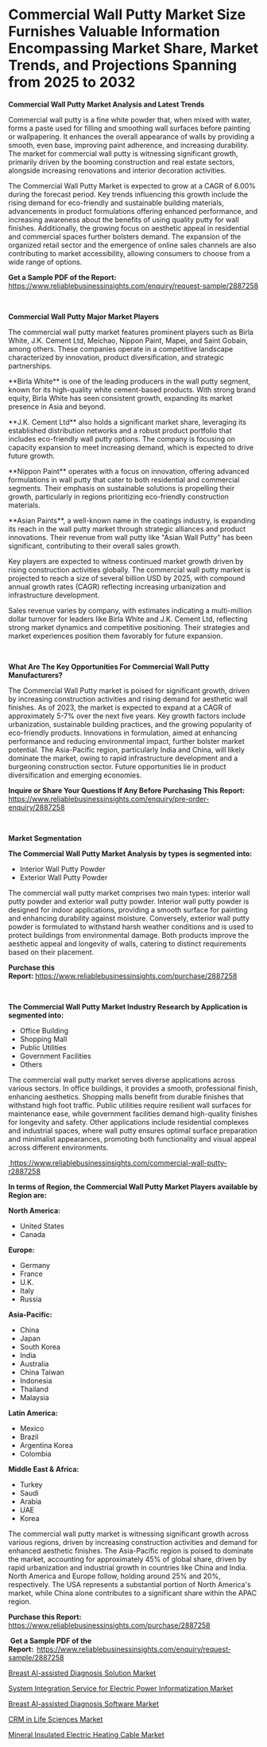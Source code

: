 <p><h1>Commercial Wall Putty Market Size Furnishes Valuable Information Encompassing Market Share, Market Trends, and Projections Spanning from 2025 to 2032</h1></p><p><strong>Commercial Wall Putty Market Analysis and Latest Trends</strong></p>
<p><p>Commercial wall putty is a fine white powder that, when mixed with water, forms a paste used for filling and smoothing wall surfaces before painting or wallpapering. It enhances the overall appearance of walls by providing a smooth, even base, improving paint adherence, and increasing durability. The market for commercial wall putty is witnessing significant growth, primarily driven by the booming construction and real estate sectors, alongside increasing renovations and interior decoration activities.</p><p>The Commercial Wall Putty Market is expected to grow at a CAGR of 6.00% during the forecast period. Key trends influencing this growth include the rising demand for eco-friendly and sustainable building materials, advancements in product formulations offering enhanced performance, and increasing awareness about the benefits of using quality putty for wall finishes. Additionally, the growing focus on aesthetic appeal in residential and commercial spaces further bolsters demand. The expansion of the organized retail sector and the emergence of online sales channels are also contributing to market accessibility, allowing consumers to choose from a wide range of options.</p></p>
<p><strong>Get a Sample PDF of the Report:&nbsp;</strong> <a href="https://www.reliablebusinessinsights.com/enquiry/request-sample/2887258?utm_campaign=39&utm_medium=2&utm_source=Github&utm_content=ia&utm_term=14032025&utm_id=commercial-wall-putty">https://www.reliablebusinessinsights.com/enquiry/request-sample/2887258</a></p>
<p>&nbsp;</p>
<p><strong>Commercial Wall Putty Major Market Players</strong></p>
<p><p>The commercial wall putty market features prominent players such as Birla White, J.K. Cement Ltd, Meichao, Nippon Paint, Mapei, and Saint Gobain, among others. These companies operate in a competitive landscape characterized by innovation, product diversification, and strategic partnerships.</p><p>**Birla White** is one of the leading producers in the wall putty segment, known for its high-quality white cement-based products. With strong brand equity, Birla White has seen consistent growth, expanding its market presence in Asia and beyond. </p><p>**J.K. Cement Ltd** also holds a significant market share, leveraging its established distribution networks and a robust product portfolio that includes eco-friendly wall putty options. The company is focusing on capacity expansion to meet increasing demand, which is expected to drive future growth.</p><p>**Nippon Paint** operates with a focus on innovation, offering advanced formulations in wall putty that cater to both residential and commercial segments. Their emphasis on sustainable solutions is propelling their growth, particularly in regions prioritizing eco-friendly construction materials.</p><p>**Asian Paints**, a well-known name in the coatings industry, is expanding its reach in the wall putty market through strategic alliances and product innovations. Their revenue from wall putty like "Asian Wall Putty" has been significant, contributing to their overall sales growth.</p><p>Key players are expected to witness continued market growth driven by rising construction activities globally. The commercial wall putty market is projected to reach a size of several billion USD by 2025, with compound annual growth rates (CAGR) reflecting increasing urbanization and infrastructure development.</p><p>Sales revenue varies by company, with estimates indicating a multi-million dollar turnover for leaders like Birla White and J.K. Cement Ltd, reflecting strong market dynamics and competitive positioning. Their strategies and market experiences position them favorably for future expansion.</p></p>
<p>&nbsp;</p>
<p><strong>What Are The Key Opportunities For Commercial Wall Putty Manufacturers?</strong></p>
<p><p>The Commercial Wall Putty market is poised for significant growth, driven by increasing construction activities and rising demand for aesthetic wall finishes. As of 2023, the market is expected to expand at a CAGR of approximately 5-7% over the next five years. Key growth factors include urbanization, sustainable building practices, and the growing popularity of eco-friendly products. Innovations in formulation, aimed at enhancing performance and reducing environmental impact, further bolster market potential. The Asia-Pacific region, particularly India and China, will likely dominate the market, owing to rapid infrastructure development and a burgeoning construction sector. Future opportunities lie in product diversification and emerging economies.</p></p>
<p><strong>Inquire or Share Your Questions If Any Before Purchasing This Report:</strong> <a href="https://www.reliablebusinessinsights.com/enquiry/pre-order-enquiry/2887258?utm_campaign=39&utm_medium=2&utm_source=Github&utm_content=ia&utm_term=14032025&utm_id=commercial-wall-putty">https://www.reliablebusinessinsights.com/enquiry/pre-order-enquiry/2887258</a></p>
<p>&nbsp;</p>
<p><strong>Market Segmentation</strong></p>
<p><strong>The Commercial Wall Putty Market Analysis by types is segmented into:</strong></p>
<p><ul><li>Interior Wall Putty Powder</li><li>Exterior Wall Putty Powder</li></ul></p>
<p><p>The commercial wall putty market comprises two main types: interior wall putty powder and exterior wall putty powder. Interior wall putty powder is designed for indoor applications, providing a smooth surface for painting and enhancing durability against moisture. Conversely, exterior wall putty powder is formulated to withstand harsh weather conditions and is used to protect buildings from environmental damage. Both products improve the aesthetic appeal and longevity of walls, catering to distinct requirements based on their placement.</p></p>
<p><strong>Purchase this Report:&nbsp;</strong><a href="https://www.reliablebusinessinsights.com/purchase/2887258?utm_campaign=39&utm_medium=2&utm_source=Github&utm_content=ia&utm_term=14032025&utm_id=commercial-wall-putty">https://www.reliablebusinessinsights.com/purchase/2887258</a></p>
<p>&nbsp;</p>
<p><strong>The Commercial Wall Putty Market Industry Research by Application is segmented into:</strong></p>
<p><ul><li>Office Building</li><li>Shopping Mall</li><li>Public Utilities</li><li>Government Facilities</li><li>Others</li></ul></p>
<p><p>The commercial wall putty market serves diverse applications across various sectors. In office buildings, it provides a smooth, professional finish, enhancing aesthetics. Shopping malls benefit from durable finishes that withstand high foot traffic. Public utilities require resilient wall surfaces for maintenance ease, while government facilities demand high-quality finishes for longevity and safety. Other applications include residential complexes and industrial spaces, where wall putty ensures optimal surface preparation and minimalist appearances, promoting both functionality and visual appeal across different environments.</p></p>
<p><a href="https://www.reliablebusinessinsights.com/commercial-wall-putty-r2887258?utm_campaign=39&utm_medium=2&utm_source=Github&utm_content=ia&utm_term=14032025&utm_id=commercial-wall-putty">&nbsp;https://www.reliablebusinessinsights.com/commercial-wall-putty-r2887258</a></p>
<p><strong>In terms of Region, the Commercial Wall Putty Market Players available by Region are:</strong></p>
<p>
    <p> <strong> North America: </strong>
        <ul>
            <li>United States</li>
            <li>Canada</li>
        </ul>
        </p> 
    <p> <strong> Europe: </strong>
        <ul>
            <li>Germany</li>
            <li>France</li>
            <li>U.K.</li>
            <li>Italy</li>
            <li>Russia</li>
        </ul>
        </p> 
    <p> <strong> Asia-Pacific: </strong>
        <ul>
            <li>China</li>
            <li>Japan</li>
            <li>South Korea</li>
            <li>India</li>
            <li>Australia</li>
            <li>China Taiwan</li>
            <li>Indonesia</li>
            <li>Thailand</li>
            <li>Malaysia</li>
        </ul>
        </p> 
    <p> <strong> Latin America: </strong>
        <ul>
            <li>Mexico</li>
            <li>Brazil</li>
            <li>Argentina Korea</li>
            <li>Colombia</li>
        </ul>
        </p> 
    <p> <strong> Middle East & Africa: </strong>
        <ul>
            <li>Turkey</li>
            <li>Saudi</li>
            <li>Arabia</li>
            <li>UAE</li>
            <li>Korea</li>
        </ul>
    </p>
    </p>
<p><p>The commercial wall putty market is witnessing significant growth across various regions, driven by increasing construction activities and demand for enhanced aesthetic finishes. The Asia-Pacific region is poised to dominate the market, accounting for approximately 45% of global share, driven by rapid urbanization and industrial growth in countries like China and India. North America and Europe follow, holding around 25% and 20%, respectively. The USA represents a substantial portion of North America's market, while China alone contributes to a significant share within the APAC region.</p></p>
<p><strong>Purchase this Report: </strong><a href="https://www.reliablebusinessinsights.com/purchase/2887258?utm_campaign=39&utm_medium=2&utm_source=Github&utm_content=ia&utm_term=14032025&utm_id=commercial-wall-putty">https://www.reliablebusinessinsights.com/purchase/2887258</a></p>
<p>&nbsp;<strong>Get a Sample PDF of the Report:&nbsp;&nbsp;</strong><a href="https://www.reliablebusinessinsights.com/enquiry/request-sample/2887258?utm_campaign=39&utm_medium=2&utm_source=Github&utm_content=ia&utm_term=14032025&utm_id=commercial-wall-putty">https://www.reliablebusinessinsights.com/enquiry/request-sample/2887258</a></p>
<p><strong></strong></p>
<p><p><a href="https://github.com/drielvinki/Market-Research-Report-List-1/blob/main/breast-ai-assisted-diagnosis-solution-market.md?utm_campaign=39&utm_medium=2&utm_source=Github&utm_content=ia&utm_term=14032025&utm_id=commercial-wall-putty">Breast AI-assisted Diagnosis Solution Market</a></p><p><a href="https://github.com/decockogbaro25/Market-Research-Report-List-1/blob/main/system-integration-service-for-electric-power-informatization-market.md?utm_campaign=39&utm_medium=2&utm_source=Github&utm_content=ia&utm_term=14032025&utm_id=commercial-wall-putty">System Integration Service for Electric Power Informatization Market</a></p><p><a href="https://github.com/ghaligopezf5/Market-Research-Report-List-1/blob/main/breast-ai-assisted-diagnosis-software-market.md?utm_campaign=39&utm_medium=2&utm_source=Github&utm_content=ia&utm_term=14032025&utm_id=commercial-wall-putty">Breast AI-assisted Diagnosis Software Market</a></p><p><a href="https://github.com/panciujoslin3/Market-Research-Report-List-1/blob/main/crm-in-life-sciences-market.md?utm_campaign=39&utm_medium=2&utm_source=Github&utm_content=ia&utm_term=14032025&utm_id=commercial-wall-putty">CRM in Life Sciences Market</a></p><p><a href="https://github.com/latzerelfigo48/Market-Research-Report-List-1/blob/main/mineral-insulated-electric-heating-cable-market.md?utm_campaign=39&utm_medium=2&utm_source=Github&utm_content=ia&utm_term=14032025&utm_id=commercial-wall-putty">Mineral Insulated Electric Heating Cable Market</a></p></p>
